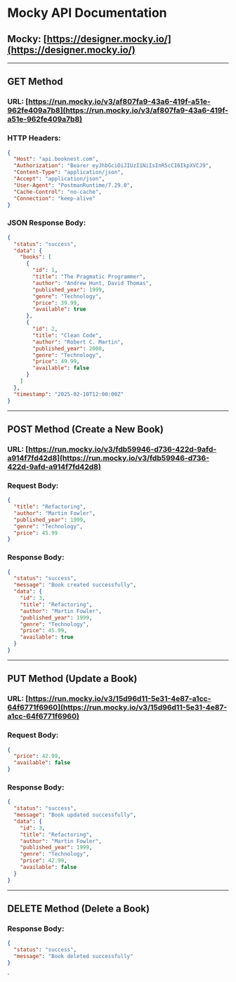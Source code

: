 # Mocky API Documentation

## Mocky: [https://designer.mocky.io/](https://designer.mocky.io/)

---

## GET Method
### URL: [https://run.mocky.io/v3/af807fa9-43a6-419f-a51e-962fe409a7b8](https://run.mocky.io/v3/af807fa9-43a6-419f-a51e-962fe409a7b8)

### HTTP Headers:
```json
{
  "Host": "api.booknest.com",
  "Authorization": "Bearer eyJhbGciOiJIUzI1NiIsInR5cCI6IkpXVCJ9",
  "Content-Type": "application/json",
  "Accept": "application/json",
  "User-Agent": "PostmanRuntime/7.29.0",
  "Cache-Control": "no-cache",
  "Connection": "keep-alive"
}
```

### JSON Response Body:
```json
{
  "status": "success",
  "data": {
    "books": [
      {
        "id": 1,
        "title": "The Pragmatic Programmer",
        "author": "Andrew Hunt, David Thomas",
        "published_year": 1999,
        "genre": "Technology",
        "price": 39.99,
        "available": true
      },
      {
        "id": 2,
        "title": "Clean Code",
        "author": "Robert C. Martin",
        "published_year": 2008,
        "genre": "Technology",
        "price": 49.99,
        "available": false
      }
    ]
  },
  "timestamp": "2025-02-10T12:00:00Z"
}
```

---

## POST Method (Create a New Book)
### URL: [https://run.mocky.io/v3/fdb59946-d736-422d-9afd-a914f7fd42d8](https://run.mocky.io/v3/fdb59946-d736-422d-9afd-a914f7fd42d8)

### Request Body:
```json
{
  "title": "Refactoring",
  "author": "Martin Fowler",
  "published_year": 1999,
  "genre": "Technology",
  "price": 45.99
}
```

### Response Body:
```json
{
  "status": "success",
  "message": "Book created successfully",
  "data": {
    "id": 3,
    "title": "Refactoring",
    "author": "Martin Fowler",
    "published_year": 1999,
    "genre": "Technology",
    "price": 45.99,
    "available": true
  }
}
```

---

## PUT Method (Update a Book)
### URL: [https://run.mocky.io/v3/15d96d11-5e31-4e87-a1cc-64f6771f6960](https://run.mocky.io/v3/15d96d11-5e31-4e87-a1cc-64f6771f6960)

### Request Body:
```json
{
  "price": 42.99,
  "available": false
}
```

### Response Body:
```json
{
  "status": "success",
  "message": "Book updated successfully",
  "data": {
    "id": 3,
    "title": "Refactoring",
    "author": "Martin Fowler",
    "published_year": 1999,
    "genre": "Technology",
    "price": 42.99,
    "available": false
  }
}
```

---

## DELETE Method (Delete a Book)

### Response Body:
```json
{
  "status": "success",
  "message": "Book deleted successfully"
}
```
`
